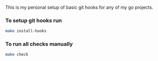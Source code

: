 This is my personal setup of basic git hooks for any of my go projects.

### To setup git hooks run

```bash
make install-hooks
```

### To run all checks manually

```bash
make check
```
